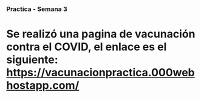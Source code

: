### Practica - Semana 3

# Se realizó una pagina de vacunación contra el COVID, el enlace es el siguiente: https://vacunacionpractica.000webhostapp.com/
